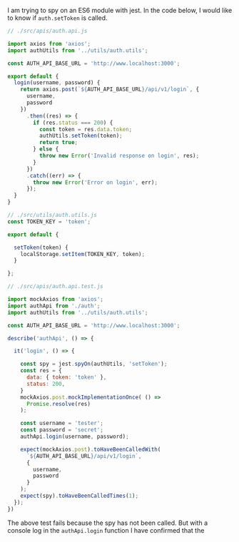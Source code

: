 
I am trying to spy on an ES6 module with jest. In the code below, I would like to know if `auth.setToken` is called.

```js
// ./src/apis/auth.api.js

import axios from 'axios';
import authUtils from '../utils/auth.utils';

const AUTH_API_BASE_URL = 'http://www.localhost:3000';

export default {
  login(username, password) {
    return axios.post(`${AUTH_API_BASE_URL}/api/v1/login`, {
      username,
      password
    })
      .then((res) => {
        if (res.status === 200) {
          const token = res.data.token;
          authUtils.setToken(token);
          return true;
        } else {
          throw new Error('Invalid response on login', res);
        }
      })
      .catch((err) => {
        throw new Error('Error on login', err);
      });
  }
}

```

```js
// ./src/utils/auth.utils.js
const TOKEN_KEY = 'token';

export default {

  setToken(token) {
    localStorage.setItem(TOKEN_KEY, token);
  }

};

```


```js
// ./src/apis/auth.api.test.js

import mockAxios from 'axios';
import authApi from './auth';
import authUtils from '../utils/auth.utils';

const AUTH_API_BASE_URL = 'http://www.localhost:3000';

describe('authApi', () => {

  it('login', () => {

    const spy = jest.spyOn(authUtils, 'setToken');
    const res = {
      data: { token: 'token' },
      status: 200,
    }
    mockAxios.post.mockImplementationOnce( () =>
      Promise.resolve(res)
    );

    const username = 'tester';
    const password = 'secret';
    authApi.login(username, password);

    expect(mockAxios.post).toHaveBeenCalledWith(
      `${AUTH_API_BASE_URL}/api/v1/login`,
      {
        username,
        password
      }
    );
    expect(spy).toHaveBeenCalledTimes(1);
  });
})

```

The above test fails because the spy has not been called. But with a console log in the `authApi.login` function I have confirmed that the
